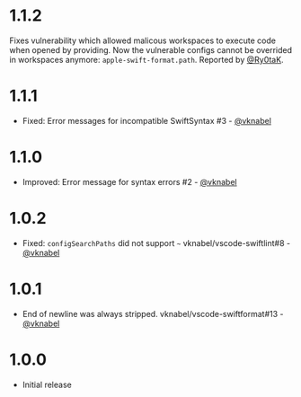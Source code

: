 # 1.1.2

Fixes vulnerability which allowed malicous workspaces to execute code when opened by providing. Now the vulnerable configs cannot be overrided in workspaces anymore: `apple-swift-format.path`. Reported by [@Ry0taK](https://github.com/Ry0taK).

# 1.1.1

- Fixed: Error messages for incompatible SwiftSyntax #3 - [@vknabel](https://github.com/vknabel/)

# 1.1.0

- Improved: Error message for syntax errors #2 - [@vknabel](https://github.com/vknabel/)

# 1.0.2

- Fixed: `configSearchPaths` did not support `~` vknabel/vscode-swiftlint#8 - [@vknabel](https://github.com/vknabel/)

# 1.0.1

- End of newline was always stripped. vknabel/vscode-swiftformat#13 - [@vknabel](https://github.com/vknabel/)

# 1.0.0

- Initial release

